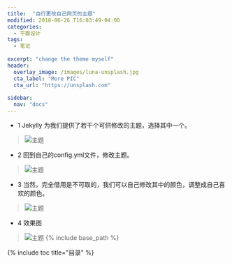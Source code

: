 ```yaml
---
title:  "自行更改自己网页的主题"
modified: 2018-06-26 T16:03:49-04:00
categories: 
  - 平面设计
tags:
  - 笔记
  
excerpt: "change the theme myself"
header:
  overlay_image: /images/luna-unsplash.jpg
  cta_label: "More PIC"
  cta_url: "https://unsplash.com"
  
sidebar:
  nav: "docs"  
---
```


- 1 Jekylly 为我们提供了若干个可供修改的主题，选择其中一个。
> ![主题](https://upload-images.jianshu.io/upload_images/11043489-33a0bec6bdad9617.png?imageMogr2/auto-orient/)
- 2 回到自己的config.yml文件，修改主题。
> ![主题](https://upload-images.jianshu.io/upload_images/11043489-063e24473715dcc4.png?imageMogr2/auto-orient/)
- 3 当然，完全借用是不可取的，我们可以自己修改其中的颜色，调整成自己喜欢的颜色。
> ![主题](https://upload-images.jianshu.io/upload_images/11043489-301903e5289be4c0.png?imageMogr2/auto-orient/)
- 4 效果图
> ![主题](https://upload-images.jianshu.io/upload_images/11043489-d01c3ca524ddd879.png?imageMogr2/auto-orient/)
{% include base_path %}

{% include toc title="目录" %}
